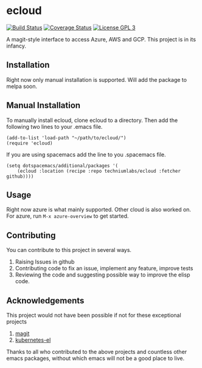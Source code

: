 # ecloud
[![Build Status](https://travis-ci.org/techniumlabs/ecloud.svg?branch=master)](https://travis-ci.org/techniumlabs/ecloud)
[![Coverage Status](https://coveralls.io/repos/github/techniumlabs/ecloud/badge.svg?branch=master)](https://coveralls.io/github/techniumlabs/ecloud?branch=master)
[![License GPL 3](https://img.shields.io/github/license/techniumlabs/ecloud.svg)](LICENSE)

A magit-style interface to access Azure, AWS and GCP. This project is in its infancy. 

## Installation
Right now only manual installation is supported. Will add the package to melpa soon.

## Manual Installation
To manually install ecloud, clone ecloud to a directory. Then add the following two lines to your .emacs file.

```
(add-to-list 'load-path "~/path/to/ecloud/")
(require 'ecloud)
```

If you are using spacemacs add the line to you .spacemacs file.

```
(setq dotspacemacs/additional/packages '(
    (ecloud :location (recipe :repo techniumlabs/ecloud :fetcher github))))
```

## Usage
Right now azure is what mainly supported. Other cloud is also worked on. For azure, run `M-x azure-overview` to get started.

## Contributing
You can contribute to this project in several ways. 

1. Raising Issues in github
2. Contributing code to fix an issue, implement any feature, improve tests
3. Reviewing the code and suggesting possible way to improve the elisp code. 

## Acknowledgements
This project would not have been possible if not for these exceptional projects 
1. [magit](https://github.com/magit/magit)
2. [kubernetes-el](https://github.com/chrisbarrett/kubernetes-el)

Thanks to all who contributed to the above projects and countless other emacs packages, without which emacs will not be a good place to live.

